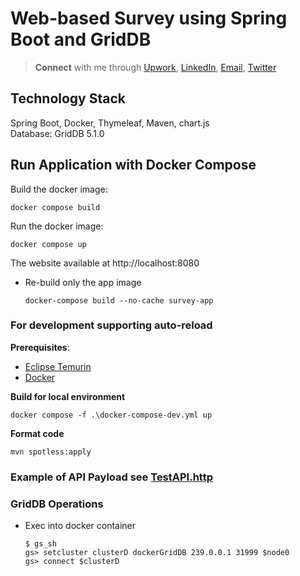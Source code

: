# Web-based Survey using Spring Boot and GridDB

> **Connect** with me through [Upwork](https://www.upwork.com/freelancers/~018d8a1d9dcab5ac61), [LinkedIn](https://linkedin.com/in/alifruliarso), [Email](mailto:alif.ruliarso@gmail.com), [Twitter](https://twitter.com/alifruliarso)

## Technology Stack
Spring Boot, Docker, Thymeleaf, Maven, chart.js\
Database: GridDB 5.1.0


## Run Application with Docker Compose

Build the docker image: 
```shell
docker compose build
```

Run the docker image: 

```shell
docker compose up
```

The website available at http://localhost:8080

- Re-build only the app image
  ```shell
  docker-compose build --no-cache survey-app
  ```

### For development supporting auto-reload

**Prerequisites**:

- [Eclipse Temurin](https://adoptium.net/temurin/releases/)
- [Docker](https://docs.docker.com/engine/install/)

**Build for local environment**
  ```shell
  docker compose -f .\docker-compose-dev.yml up
  ```
**Format code**
  ```shell
  mvn spotless:apply
   ```

### Example of API Payload see [TestAPI.http](TestAPI.http)

### GridDB Operations
- Exec into docker container
  ```shell
  $ gs_sh
  gs> setcluster clusterD dockerGridDB 239.0.0.1 31999 $node0
  gs> connect $clusterD
  ```
